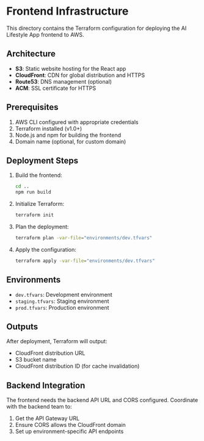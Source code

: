 # Frontend Infrastructure

This directory contains the Terraform configuration for deploying the AI Lifestyle App frontend to AWS.

## Architecture

- **S3**: Static website hosting for the React app
- **CloudFront**: CDN for global distribution and HTTPS
- **Route53**: DNS management (optional)
- **ACM**: SSL certificate for HTTPS

## Prerequisites

1. AWS CLI configured with appropriate credentials
2. Terraform installed (v1.0+)
3. Node.js and npm for building the frontend
4. Domain name (optional, for custom domain)

## Deployment Steps

1. Build the frontend:
   ```bash
   cd ..
   npm run build
   ```

2. Initialize Terraform:
   ```bash
   terraform init
   ```

3. Plan the deployment:
   ```bash
   terraform plan -var-file="environments/dev.tfvars"
   ```

4. Apply the configuration:
   ```bash
   terraform apply -var-file="environments/dev.tfvars"
   ```

## Environments

- `dev.tfvars`: Development environment
- `staging.tfvars`: Staging environment
- `prod.tfvars`: Production environment

## Outputs

After deployment, Terraform will output:
- CloudFront distribution URL
- S3 bucket name
- CloudFront distribution ID (for cache invalidation)

## Backend Integration

The frontend needs the backend API URL and CORS configured. Coordinate with the backend team to:
1. Get the API Gateway URL
2. Ensure CORS allows the CloudFront domain
3. Set up environment-specific API endpoints
